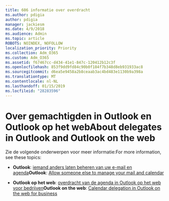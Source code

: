 ```yaml
---
title: 606 informatie over overdracht
ms.author: pdigia
author: pdigia
manager: jackiesm
ms.date: 4/9/2018
ms.audience: Admin
ms.topic: article
ROBOTS: NOINDEX, NOFOLLOW
localization_priority: Priority
ms.collection: Adm_O365
ms.custom: Adm_O365
ms.assetid: f67467cc-d434-41e1-847c-120412b12c3f
ms.openlocfilehash: 853f9dd9fd84c90b0f184f7b348d8eb931933ac8
ms.sourcegitcommit: d6ea5e9458a2b8ceaab3ac4bd483e1130b9a398a
ms.translationtype: MT
ms.contentlocale: nl-NL
ms.lasthandoff: 01/15/2019
ms.locfileid: "28283596"
---
```

# <a name="about-delegates-in-outlook-and-outlook-on-the-web"></a><span data-ttu-id="642a3-102">Over gemachtigden in Outlook en Outlook op het web</span><span class="sxs-lookup"><span data-stu-id="642a3-102">About delegates in Outlook and Outlook on the web</span></span>

<span data-ttu-id="642a3-103">Zie de volgende onderwerpen voor meer informatie:</span><span class="sxs-lookup"><span data-stu-id="642a3-103">For more information, see these topics:</span></span>
  
- <span data-ttu-id="642a3-104">**Outlook**: [iemand anders laten beheren van uw e-mail en agenda](https://support.office.com/article/41C40C04-3BD1-4D22-963A-28EAFEC25926)</span><span class="sxs-lookup"><span data-stu-id="642a3-104">**Outlook**: [Allow someone else to manage your mail and calendar](https://support.office.com/article/41C40C04-3BD1-4D22-963A-28EAFEC25926)</span></span>
    
- <span data-ttu-id="642a3-105">**Outlook op het web**: [overdracht van de agenda in Outlook op het web voor bedrijven](https://support.office.com/article/532e6410-ee80-42b5-9b1b-a09345ccef1b)</span><span class="sxs-lookup"><span data-stu-id="642a3-105">**Outlook on the web**: [Calendar delegation in Outlook on the web for business](https://support.office.com/article/532e6410-ee80-42b5-9b1b-a09345ccef1b)</span></span>
    

